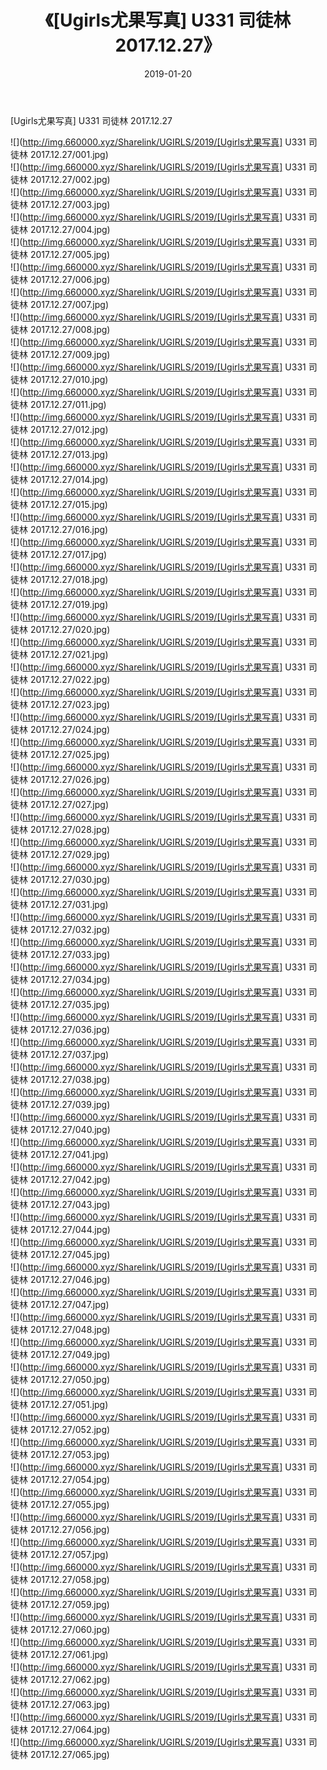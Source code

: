 ﻿---
layout: post
title:  《[Ugirls尤果写真] U331 司徒林 2017.12.27》
date:   2019-01-20
img: http://img.660000.xyz/Sharelink/UGIRLS/2019/[Ugirls尤果写真] U331 司徒林 2017.12.27/000.jpg
categories: [美女, 清纯, 唯美]
---

[Ugirls尤果写真] U331 司徒林 2017.12.27

 ![](http://img.660000.xyz/Sharelink/UGIRLS/2019/[Ugirls尤果写真] U331 司徒林 2017.12.27/001.jpg) <br>![](http://img.660000.xyz/Sharelink/UGIRLS/2019/[Ugirls尤果写真] U331 司徒林 2017.12.27/002.jpg) <br>![](http://img.660000.xyz/Sharelink/UGIRLS/2019/[Ugirls尤果写真] U331 司徒林 2017.12.27/003.jpg) <br>![](http://img.660000.xyz/Sharelink/UGIRLS/2019/[Ugirls尤果写真] U331 司徒林 2017.12.27/004.jpg) <br>![](http://img.660000.xyz/Sharelink/UGIRLS/2019/[Ugirls尤果写真] U331 司徒林 2017.12.27/005.jpg) <br>![](http://img.660000.xyz/Sharelink/UGIRLS/2019/[Ugirls尤果写真] U331 司徒林 2017.12.27/006.jpg) <br>![](http://img.660000.xyz/Sharelink/UGIRLS/2019/[Ugirls尤果写真] U331 司徒林 2017.12.27/007.jpg) <br>![](http://img.660000.xyz/Sharelink/UGIRLS/2019/[Ugirls尤果写真] U331 司徒林 2017.12.27/008.jpg) <br>![](http://img.660000.xyz/Sharelink/UGIRLS/2019/[Ugirls尤果写真] U331 司徒林 2017.12.27/009.jpg) <br>![](http://img.660000.xyz/Sharelink/UGIRLS/2019/[Ugirls尤果写真] U331 司徒林 2017.12.27/010.jpg) <br>![](http://img.660000.xyz/Sharelink/UGIRLS/2019/[Ugirls尤果写真] U331 司徒林 2017.12.27/011.jpg) <br>![](http://img.660000.xyz/Sharelink/UGIRLS/2019/[Ugirls尤果写真] U331 司徒林 2017.12.27/012.jpg) <br>![](http://img.660000.xyz/Sharelink/UGIRLS/2019/[Ugirls尤果写真] U331 司徒林 2017.12.27/013.jpg) <br>![](http://img.660000.xyz/Sharelink/UGIRLS/2019/[Ugirls尤果写真] U331 司徒林 2017.12.27/014.jpg) <br>![](http://img.660000.xyz/Sharelink/UGIRLS/2019/[Ugirls尤果写真] U331 司徒林 2017.12.27/015.jpg) <br>![](http://img.660000.xyz/Sharelink/UGIRLS/2019/[Ugirls尤果写真] U331 司徒林 2017.12.27/016.jpg) <br>![](http://img.660000.xyz/Sharelink/UGIRLS/2019/[Ugirls尤果写真] U331 司徒林 2017.12.27/017.jpg) <br>![](http://img.660000.xyz/Sharelink/UGIRLS/2019/[Ugirls尤果写真] U331 司徒林 2017.12.27/018.jpg) <br>![](http://img.660000.xyz/Sharelink/UGIRLS/2019/[Ugirls尤果写真] U331 司徒林 2017.12.27/019.jpg) <br>![](http://img.660000.xyz/Sharelink/UGIRLS/2019/[Ugirls尤果写真] U331 司徒林 2017.12.27/020.jpg) <br>![](http://img.660000.xyz/Sharelink/UGIRLS/2019/[Ugirls尤果写真] U331 司徒林 2017.12.27/021.jpg) <br>![](http://img.660000.xyz/Sharelink/UGIRLS/2019/[Ugirls尤果写真] U331 司徒林 2017.12.27/022.jpg) <br>![](http://img.660000.xyz/Sharelink/UGIRLS/2019/[Ugirls尤果写真] U331 司徒林 2017.12.27/023.jpg) <br>![](http://img.660000.xyz/Sharelink/UGIRLS/2019/[Ugirls尤果写真] U331 司徒林 2017.12.27/024.jpg) <br>![](http://img.660000.xyz/Sharelink/UGIRLS/2019/[Ugirls尤果写真] U331 司徒林 2017.12.27/025.jpg) <br>![](http://img.660000.xyz/Sharelink/UGIRLS/2019/[Ugirls尤果写真] U331 司徒林 2017.12.27/026.jpg) <br>![](http://img.660000.xyz/Sharelink/UGIRLS/2019/[Ugirls尤果写真] U331 司徒林 2017.12.27/027.jpg) <br>![](http://img.660000.xyz/Sharelink/UGIRLS/2019/[Ugirls尤果写真] U331 司徒林 2017.12.27/028.jpg) <br>![](http://img.660000.xyz/Sharelink/UGIRLS/2019/[Ugirls尤果写真] U331 司徒林 2017.12.27/029.jpg) <br>![](http://img.660000.xyz/Sharelink/UGIRLS/2019/[Ugirls尤果写真] U331 司徒林 2017.12.27/030.jpg) <br>![](http://img.660000.xyz/Sharelink/UGIRLS/2019/[Ugirls尤果写真] U331 司徒林 2017.12.27/031.jpg) <br>![](http://img.660000.xyz/Sharelink/UGIRLS/2019/[Ugirls尤果写真] U331 司徒林 2017.12.27/032.jpg) <br>![](http://img.660000.xyz/Sharelink/UGIRLS/2019/[Ugirls尤果写真] U331 司徒林 2017.12.27/033.jpg) <br>![](http://img.660000.xyz/Sharelink/UGIRLS/2019/[Ugirls尤果写真] U331 司徒林 2017.12.27/034.jpg) <br>![](http://img.660000.xyz/Sharelink/UGIRLS/2019/[Ugirls尤果写真] U331 司徒林 2017.12.27/035.jpg) <br>![](http://img.660000.xyz/Sharelink/UGIRLS/2019/[Ugirls尤果写真] U331 司徒林 2017.12.27/036.jpg) <br>![](http://img.660000.xyz/Sharelink/UGIRLS/2019/[Ugirls尤果写真] U331 司徒林 2017.12.27/037.jpg) <br>![](http://img.660000.xyz/Sharelink/UGIRLS/2019/[Ugirls尤果写真] U331 司徒林 2017.12.27/038.jpg) <br>![](http://img.660000.xyz/Sharelink/UGIRLS/2019/[Ugirls尤果写真] U331 司徒林 2017.12.27/039.jpg) <br>![](http://img.660000.xyz/Sharelink/UGIRLS/2019/[Ugirls尤果写真] U331 司徒林 2017.12.27/040.jpg) <br>![](http://img.660000.xyz/Sharelink/UGIRLS/2019/[Ugirls尤果写真] U331 司徒林 2017.12.27/041.jpg) <br>![](http://img.660000.xyz/Sharelink/UGIRLS/2019/[Ugirls尤果写真] U331 司徒林 2017.12.27/042.jpg) <br>![](http://img.660000.xyz/Sharelink/UGIRLS/2019/[Ugirls尤果写真] U331 司徒林 2017.12.27/043.jpg) <br>![](http://img.660000.xyz/Sharelink/UGIRLS/2019/[Ugirls尤果写真] U331 司徒林 2017.12.27/044.jpg) <br>![](http://img.660000.xyz/Sharelink/UGIRLS/2019/[Ugirls尤果写真] U331 司徒林 2017.12.27/045.jpg) <br>![](http://img.660000.xyz/Sharelink/UGIRLS/2019/[Ugirls尤果写真] U331 司徒林 2017.12.27/046.jpg) <br>![](http://img.660000.xyz/Sharelink/UGIRLS/2019/[Ugirls尤果写真] U331 司徒林 2017.12.27/047.jpg) <br>![](http://img.660000.xyz/Sharelink/UGIRLS/2019/[Ugirls尤果写真] U331 司徒林 2017.12.27/048.jpg) <br>![](http://img.660000.xyz/Sharelink/UGIRLS/2019/[Ugirls尤果写真] U331 司徒林 2017.12.27/049.jpg) <br>![](http://img.660000.xyz/Sharelink/UGIRLS/2019/[Ugirls尤果写真] U331 司徒林 2017.12.27/050.jpg) <br>![](http://img.660000.xyz/Sharelink/UGIRLS/2019/[Ugirls尤果写真] U331 司徒林 2017.12.27/051.jpg) <br>![](http://img.660000.xyz/Sharelink/UGIRLS/2019/[Ugirls尤果写真] U331 司徒林 2017.12.27/052.jpg) <br>![](http://img.660000.xyz/Sharelink/UGIRLS/2019/[Ugirls尤果写真] U331 司徒林 2017.12.27/053.jpg) <br>![](http://img.660000.xyz/Sharelink/UGIRLS/2019/[Ugirls尤果写真] U331 司徒林 2017.12.27/054.jpg) <br>![](http://img.660000.xyz/Sharelink/UGIRLS/2019/[Ugirls尤果写真] U331 司徒林 2017.12.27/055.jpg) <br>![](http://img.660000.xyz/Sharelink/UGIRLS/2019/[Ugirls尤果写真] U331 司徒林 2017.12.27/056.jpg) <br>![](http://img.660000.xyz/Sharelink/UGIRLS/2019/[Ugirls尤果写真] U331 司徒林 2017.12.27/057.jpg) <br>![](http://img.660000.xyz/Sharelink/UGIRLS/2019/[Ugirls尤果写真] U331 司徒林 2017.12.27/058.jpg) <br>![](http://img.660000.xyz/Sharelink/UGIRLS/2019/[Ugirls尤果写真] U331 司徒林 2017.12.27/059.jpg) <br>![](http://img.660000.xyz/Sharelink/UGIRLS/2019/[Ugirls尤果写真] U331 司徒林 2017.12.27/060.jpg) <br>![](http://img.660000.xyz/Sharelink/UGIRLS/2019/[Ugirls尤果写真] U331 司徒林 2017.12.27/061.jpg) <br>![](http://img.660000.xyz/Sharelink/UGIRLS/2019/[Ugirls尤果写真] U331 司徒林 2017.12.27/062.jpg) <br>![](http://img.660000.xyz/Sharelink/UGIRLS/2019/[Ugirls尤果写真] U331 司徒林 2017.12.27/063.jpg) <br>![](http://img.660000.xyz/Sharelink/UGIRLS/2019/[Ugirls尤果写真] U331 司徒林 2017.12.27/064.jpg) <br>![](http://img.660000.xyz/Sharelink/UGIRLS/2019/[Ugirls尤果写真] U331 司徒林 2017.12.27/065.jpg) <br>
